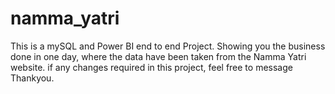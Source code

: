 # namma_yatri
This is a mySQL and Power BI end to end Project. Showing you the business done in one day,  where the data have been taken from the Namma Yatri website. if any changes required in this project, feel free to message Thankyou.
